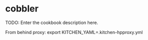 # cobbler

TODO: Enter the cookbook description here.

From behind proxy:
export KITCHEN_YAML=.kitchen-hpproxy.yml
